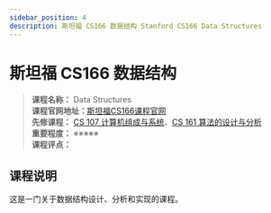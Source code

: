 ```yaml
---
sidebar_position: 4
description: 斯坦福 CS166 数据结构 Stanford CS166 Data Structures
---
```


# 斯坦福 CS166 数据结构

>**课程名称：** Data Structures   
**课程官网地址：**[斯坦福CS166课程官网](http://web.stanford.edu/class/cs166/)  
**先修课程：** [CS 107 计算机组成与系统](https://hackway.org/docs/cs/freshman/cpp/cs107)、[CS 161 算法的设计与分析](https://hackway.org/docs/cs/sophomore/algorithm/cs161)     
**重要程度：** ※※※※※  
**课程评点：** 

## 课程说明
这是一门关于数据结构设计、分析和实现的课程。



